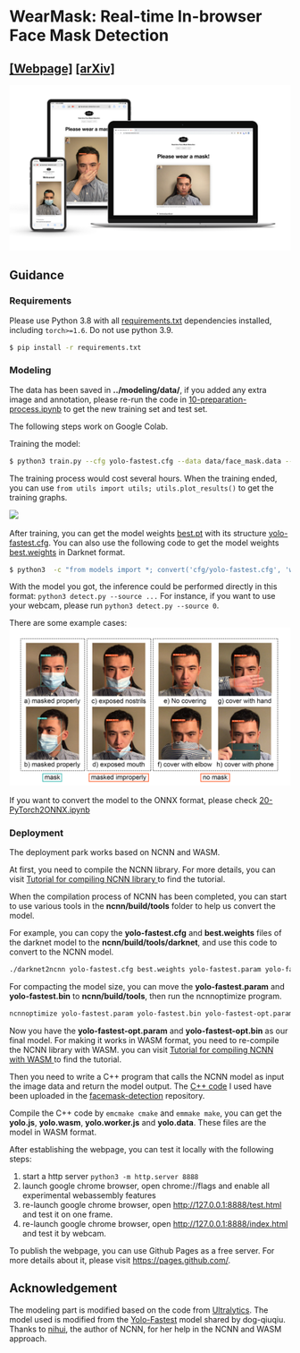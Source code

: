 # WearMask: Real-time In-browser Face Mask Detection

## [[Webpage]](https://facemask-detection.com) [[arXiv]](https://arxiv.org/abs/2101.00784) 

![products.jpg](https://github.com/waittim/waittim.github.io/raw/master/img/products.jpg)


## Guidance


### Requirements

Please use Python 3.8 with all [requirements.txt](https://github.com/ultralytics/yolov3/blob/master/requirements.txt) dependencies installed, including `torch>=1.6`. Do not use python 3.9.

```bash
$ pip install -r requirements.txt
```


### Modeling

The data has been saved in **../modeling/data/**, if you added any extra image and annotation, please re-run the code in [10-preparation-process.ipynb](https://github.com/waittim/mask-detector/blob/master/modeling/10-preparation-process.ipynb) to get the new training set and test set.

The following steps work on Google Colab.

Training the model: 
```bash
$ python3 train.py --cfg yolo-fastest.cfg --data data/face_mask.data --weights weights/yolo-fastest.weights --epochs 120
```
The training process would cost several hours. When the training ended, you can use `from utils import utils; utils.plot_results()` to get the training graphs.

<img src="https://github.com/waittim/mask-detector/blob/master/modeling/results.png" width="900">

After training, you can get the model weights [best.pt](https://github.com/waittim/mask-detector/blob/master/modeling/weights/best.pt) with its structure [yolo-fastest.cfg](https://github.com/waittim/mask-detector/blob/master/modeling/cfg/yolo-fastest.cfg). You can also use the following code to get the model weights [best.weights](https://github.com/waittim/mask-detector/blob/master/modeling/weights/best.weights) in Darknet format.

```bash
$ python3  -c "from models import *; convert('cfg/yolo-fastest.cfg', 'weights/best.pt')"
```

With the model you got, the inference could be performed directly in this format: `python3 detect.py --source ...` For instance, if you want to use your webcam, please run `python3 detect.py --source 0`.

There are some example cases:
![mask-examples.jpg](https://github.com/waittim/waittim.github.io/raw/master/img/mask-examples.jpg)


If you want to convert the model to the ONNX format, please check [20-PyTorch2ONNX.ipynb](https://github.com/waittim/mask-detector/blob/master/modeling/20-PyTorch2ONNX.ipynb)

### Deployment

The deployment park works based on NCNN and WASM.

At first, you need to compile the NCNN library. For more details, you can visit [Tutorial for compiling NCNN library
](https://waittim.github.io/2020/11/10/build-ncnn/) to find the tutorial.

When the compilation process of NCNN has been completed, you can start to use various tools in the **ncnn/build/tools** folder to help us convert the model. 

For example, you can copy the **yolo-fastest.cfg** and **best.weights** files of the darknet model to the **ncnn/build/tools/darknet**, and use this code to convert to the NCNN model.

```bash
./darknet2ncnn yolo-fastest.cfg best.weights yolo-fastest.param yolo-fastest.bin 1
```

For compacting the model size, you can move the **yolo-fastest.param** and **yolo-fastest.bin** to **ncnn/build/tools**, then run the ncnnoptimize program.

```bash
ncnnoptimize yolo-fastest.param yolo-fastest.bin yolo-fastest-opt.param yolo-fastest-opt.bin 65536 
```

Now you have the **yolo-fastest-opt.param** and **yolo-fastest-opt.bin** as our final model. For making it works in WASM format, you need to re-compile the NCNN library with WASM. you can visit [Tutorial for compiling NCNN with WASM
](https://waittim.github.io/2020/11/15/build-ncnn-wasm/) to find the tutorial. 

Then you need to write a C++ program that calls the NCNN model as input the image data and return the model output. The [C++ code](https://github.com/waittim/facemask-detection/blob/master/yolo.cpp) I used have been uploaded in the [facemask-detection](https://github.com/waittim/facemask-detection) repository. 

Compile the C++ code by `emcmake cmake` and `emmake make`, you can get the **yolo.js**, **yolo.wasm**, **yolo.worker.js** and **yolo.data**. These files are the model in WASM format.

After establishing the webpage, you can test it locally with the following steps:

1. start a http server `python3 -m http.server 8888`
2. launch google chrome browser, open chrome://flags and enable all experimental webassembly features
3. re-launch google chrome browser, open http://127.0.0.1:8888/test.html and test it on one frame.
4. re-launch google chrome browser, open http://127.0.0.1:8888/index.html and test it by webcam.

To publish the webpage, you can use Github Pages as a free server. For more details about it, please visit https://pages.github.com/.

## Acknowledgement

The modeling part is modified based on the code from [Ultralytics](https://github.com/ultralytics/yolov3). The model used is modified from the [Yolo-Fastest](https://github.com/dog-qiuqiu/Yolo-Fastest) model shared by dog-qiuqiu. Thanks to [nihui](https://github.com/nihui), the author of NCNN, for her help in the NCNN and WASM approach.




